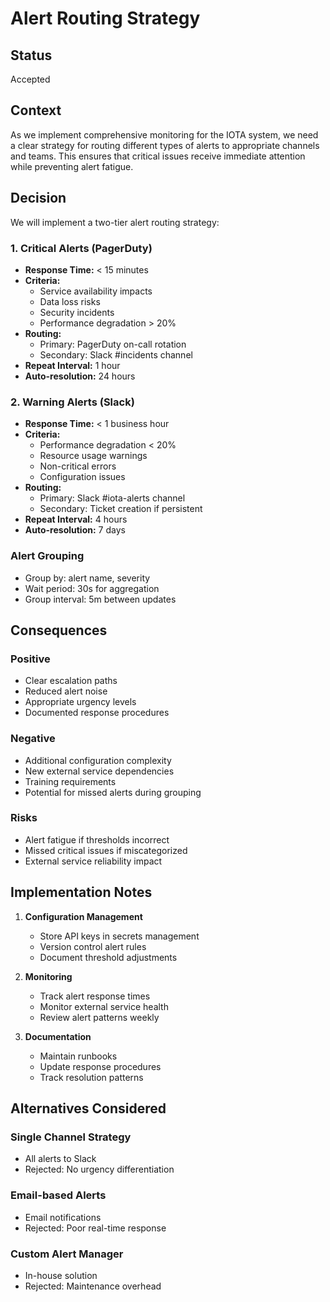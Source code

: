 # Alert Routing Strategy

## Status
Accepted

## Context
As we implement comprehensive monitoring for the IOTA system, we need a clear strategy for routing different types of alerts to appropriate channels and teams. This ensures that critical issues receive immediate attention while preventing alert fatigue.

## Decision

We will implement a two-tier alert routing strategy:

### 1. Critical Alerts (PagerDuty)
- **Response Time:** < 15 minutes
- **Criteria:**
  - Service availability impacts
  - Data loss risks
  - Security incidents
  - Performance degradation > 20%
- **Routing:**
  - Primary: PagerDuty on-call rotation
  - Secondary: Slack #incidents channel
- **Repeat Interval:** 1 hour
- **Auto-resolution:** 24 hours

### 2. Warning Alerts (Slack)
- **Response Time:** < 1 business hour
- **Criteria:**
  - Performance degradation < 20%
  - Resource usage warnings
  - Non-critical errors
  - Configuration issues
- **Routing:**
  - Primary: Slack #iota-alerts channel
  - Secondary: Ticket creation if persistent
- **Repeat Interval:** 4 hours
- **Auto-resolution:** 7 days

### Alert Grouping
- Group by: alert name, severity
- Wait period: 30s for aggregation
- Group interval: 5m between updates

## Consequences

### Positive
- Clear escalation paths
- Reduced alert noise
- Appropriate urgency levels
- Documented response procedures

### Negative
- Additional configuration complexity
- New external service dependencies
- Training requirements
- Potential for missed alerts during grouping

### Risks
- Alert fatigue if thresholds incorrect
- Missed critical issues if miscategorized
- External service reliability impact

## Implementation Notes

1. **Configuration Management**
   - Store API keys in secrets management
   - Version control alert rules
   - Document threshold adjustments

2. **Monitoring**
   - Track alert response times
   - Monitor external service health
   - Review alert patterns weekly

3. **Documentation**
   - Maintain runbooks
   - Update response procedures
   - Track resolution patterns

## Alternatives Considered

### Single Channel Strategy
- All alerts to Slack
- Rejected: No urgency differentiation

### Email-based Alerts
- Email notifications
- Rejected: Poor real-time response

### Custom Alert Manager
- In-house solution
- Rejected: Maintenance overhead
